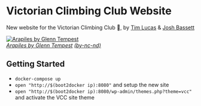 # Victorian Climbing Club Website

New website for the Victorian Climbing Club :muscle:, by [Tim Lucas](https://github.com/toolmantim) & [Josh Bassett](https://github.com/nullobject)

[![Arapiles by Glenn Tempest](http://i.imgur.com/jynMzO8.jpg)](http://osp.com.au/?p=294) <br> *[Arapiles by Glenn Tempest](http://osp.com.au/?p=294) [(by-nc-nd)](http://creativecommons.org/licenses/by-nc-nd/3.0/)*

## Getting Started

* `docker-compose up`
* `open "http://$(boot2docker ip):8080"` and setup the new site
* `open "http://$(boot2docker ip):8080/wp-admin/themes.php?theme=vcc"` and activate the VCC site theme
